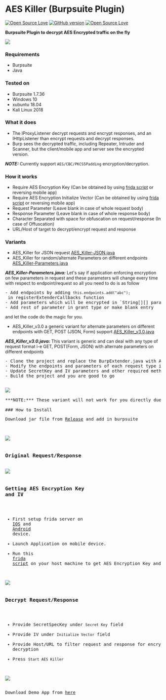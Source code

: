 # AES Killer (Burpsuite Plugin)
[![Open Source Love](https://badges.frapsoft.com/os/v1/open-source.svg?v=102)](https://github.com/ellerbrock/open-source-badge/)
[![GitHub version](https://d25lcipzij17d.cloudfront.net/badge.svg?id=gh&type=0.3&v=3.0&x2=0)](http://badge.fury.io/gh/boennemann%2Fbadges)
[![Open Source Love](https://badges.frapsoft.com/os/mit/mit.svg?v=102)](https://github.com/ellerbrock/open-source-badge/)

**Burpsuite Plugin to decrypt AES Encrypted traffic on the fly**

<img src="https://i.imgur.com/7IQbJaz.png" />

### Requirements
- Burpsuite
- Java

### Tested on
- Burpsuite 1.7.36
- Windows 10
- xubuntu 18.04
- Kali Linux 2018

### What it does
- The IProxyListener decrypt requests and encrypt responses, and an IHttpListener than encrypt requests and decrypt responses. 
- Burp sees the decrypted traffic, including Repeater, Intruder and Scanner, but the client/mobile app and server see the encrypted version.

***NOTE:*** Currently support `AES/CBC/PKCS5Padding` encryption/decryption.

### How it works
- Require AES Encryption Key (Can be obtained by using <a href="https://gist.github.com/d3vilbug/41deacfe52a476d68d6f21587c5f531d" target="_blank">frida script</a> or reversing mobile app)
- Require AES Encryption Initialize Vector (Can be obtained by using <a href="https://gist.github.com/d3vilbug/41deacfe52a476d68d6f21587c5f531d" target="_blank">frida script</a> or reversing mobile app)
- Request Parameter (Leave blank in case of whole request body)
- Response Parameter (Leave blank in case of whole response body)
- Character Separated with space for obfuscation on request/response (In case of Offuscation) 
- URL/Host of target to decrypt/encrypt request and response

### Variants
- AES_Killer for JSON request <a href="https://gist.github.com/d3vilbug/853d6823a015cfe20656bd24ad8dd410" target="_blank">AES_Killer-JSON.java</a>
- AES_Killer for random/alternate Parameters on different endpoints <a href="https://gist.github.com/d3vilbug/391cc26b27de37e49f5e75682f65ed5b" target="_blank">AES_Killer-Parameters.java</a>

***AES_Killer-Parameters.java:*** Let's say if application enforcing encryption on few parameters in request and these parameters will change every time with respect to  endpoint/request so all you need to do is as follow
<pre>
- Add endpoints by adding <code><bold>this.endpoints.add("abc");</bold></code> in registerExtenderCallbacks function
- Add parameters which will be encrypted in `String[][] parameters`
- Add rest of parameter in grant_type or make blank entry
</pre>
and let the code do the magic for you.

- AES_Killer_v3.0 a generic variant for alternate parameters on different endpoints with GET, POST (JSON, Form) support <a href="https://gist.github.com/d3vilbug/0a55139c24b183b36dd1d4e9fa2658e0" target="_blank">AES_Killer_v3.0.java</a>

***AES_Killer_v3.0.java:*** This variant is generic and can deal with any type of request format i-e GET, POST(Form, JSON) with alternate parameters on different endpoints
<pre>
- Clone the project and replace the BurpExtender.java with AES_Killer_v3.0.java code
- Modify the endpoints and parameters of each request type in order as shown below
- Update SecretKey and IV parameters and other required methods
- Build the project and you are good to go
<pre>

<img src="https://i.imgur.com/1mpZeEg.png" />

***NOTE:*** These variant will not work for you directly due to nature of your request so might need little tweaking.

### How to Install
<pre>Download jar file from <a href="https://github.com/Ebryx/AES-Killer/releases/download/3.0/AES_Killer.jar" target="_blank">Release</a> and add in burpsuite</pre>

<img src="https://i.imgur.com/6DS04gb.gif" />

### Original Request/Response
<img src="https://i.imgur.com/ocznHPa.gif" />

### Getting AES Encryption Key and IV
- First setup frida server on <a href="https://www.frida.re/docs/ios/" target="_blank">IOS</a> and <a href="https://www.frida.re/docs/android/" target="_blank">Android</a> device.
- Launch Application on mobile device.
- Run this <a href="https://gist.github.com/d3vilbug/41deacfe52a476d68d6f21587c5f531d" target="_blank">frida script</a> on your host machine to get AES Encryption Key and IV.

<img src="https://i.imgur.com/NOLlQcy.gif" />

### Decrypt Request/Response
- Provide SecretSpecKey under `Secret Key` field
- Provide IV under `Initialize Vector` field
- Provide Host/URL to filter request and response for encryption and decryption
- Press `Start AES Killer`

<img src="https://i.imgur.com/Eyukxhs.gif" />

<pre>Download Demo App from <a href="https://github.com/11x256/frida-android-examples/blob/master/examples/5/app-release.apk" target="_blank">here</a></pre>
